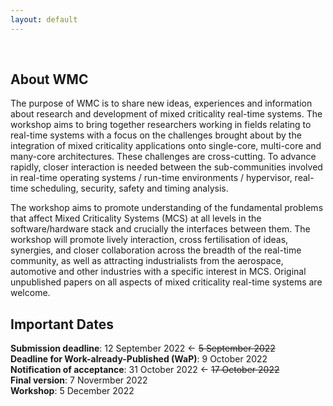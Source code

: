 ```yaml
---
layout: default
---
```


<br>

## About WMC

The purpose of WMC is to share new ideas, experiences and information about research and development of mixed criticality real-time systems. The workshop aims to bring together researchers working in fields relating to real-time systems with a focus on the challenges brought about by the integration of mixed criticality applications onto single-core, multi-core and many-core architectures. These challenges are cross-cutting. To advance rapidly, closer interaction is needed between the sub-communities involved in real-time operating systems / run-time environments / hypervisor, real-time scheduling, security, safety and timing analysis.

The workshop aims to promote understanding of the fundamental problems that affect Mixed Criticality Systems (MCS) at all levels in the software/hardware stack and crucially the interfaces between them. The workshop will promote lively interaction, cross fertilisation of ideas, synergies, and closer collaboration across the breadth of the real-time community, as well as attracting industrialists from the aerospace, automotive and other industries with a specific interest in MCS. Original unpublished papers on all aspects of mixed criticality real-time systems are welcome.


## Important Dates

**Submission deadline**: 12 September 2022 ← ~~5 September 2022~~ <br>
**Deadline for Work-already-Published (WaP)**: 9 October 2022 <br>
**Notification of acceptance**: 31 October 2022 ← ~~17 October 2022~~<br>
**Final version**: 7 Novermber 2022 <br>
**Workshop**: 5 December 2022 <br>

<br>
